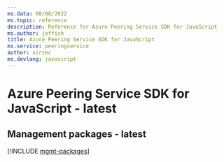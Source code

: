 ```yaml
---
ms.data: 08/08/2022
ms.topic: reference
description: Reference for Azure Peering Service SDK for JavaScript
ms.author: jeffish
title: Azure Peering Service SDK for JavaScript
ms.service: peeringservice
author: xirzec
ms.devlang: javascript
---
```

# Azure Peering Service SDK for JavaScript - latest

## Management packages - latest
[!INCLUDE [mgmt-packages](peering-service-mgmt-index.md)]